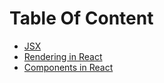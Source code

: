# Table Of Content

- <a href="notes\jsx_react.md"> JSX</a>
- <a href="notes\rendering.md">Rendering in React</a>
- <a href="notes\components.md">Components in React</a>